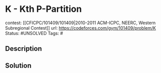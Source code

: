# K - Kth P-Partition

contest: [[CFICPC/101409/101409|2010-2011 ACM-ICPC, NEERC, Western Subregional Contest]]
url: https://codeforces.com/gym/101409/problem/K
Status: #UNSOLVED
Tags: #

## Description

## Solution

